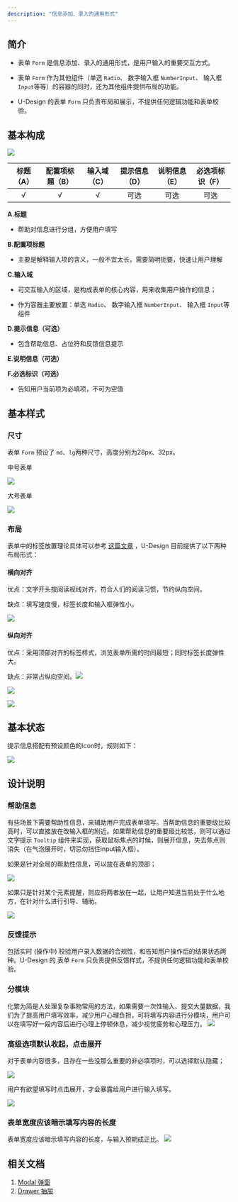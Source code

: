 ```yaml
---
description: "信息添加、录入的通用形式"
---
```

<!--副标题具体写法见源代码模式-->

## 简介

- 表单 `Form` 是信息添加、录入的通用形式，是用户输入的重要交互方式。


- 表单 `Form` 作为其他组件（单选 `Radio`、 数字输入框 `NumberInput`、 输入框 `Input`等等）的容器的同时，还为其他组件提供布局的功能。


- U-Design 的表单 `Form` 只负责布局和展示，不提供任何逻辑功能和表单校验。




## 基本构成

![](../../../images/form/forms01.png)

| 标题（A） | 配置项标题（B） | 输入域（C） |提示信息（D） |说明信息（E） |必选项标识（F） |
| :-------: | :-------: | :-------: | :-------: | :-------: | :-------: |
|     √     |     √     |     √     | 可选   | 可选  | 可选   |

**A.标题**

- 帮助对信息进行分组，方便用户填写

**B.配置项标题**

- 主要是解释输入项的含义，一般不宜太长，需要简明扼要，快速让用户理解

**C.输入域**

- 可交互输入的区域，是构成表单的核心内容，用来收集用户操作的信息；

- 作为容器主要放置：单选 `Radio`、 数字输入框 `NumberInput`、 输入框 `Input`等组件

**D.提示信息（可选）**

- 包含帮助信息、占位符和反馈信息提示

**E.说明信息（可选）**

<!--交互补充交互补充交互补充交互补充交互补充交互补充交互补充-->

**F.必选标识（可选）**

- 告知用户当前项为必填项，不可为空值



## 基本样式


### 尺寸
表单 `Form` 预设了 `md`、`lg`两种尺寸，高度分别为28px、32px。

中号表单

![](../../../images/form/styles_01.png)

大号表单

![](../../../images/form/styles_02.png)




### 布局
表单中的标签放置理论具体可以参考 [这篇文章](https://www.uxmatters.com/mt/archives/2006/07/label-placement-in-forms.php) ，U-Design 目前提供了以下两种布局形式：

#### 横向对齐
优点：文字开头按阅读视线对齐，符合人们的阅读习惯，节约纵向空间。

缺点：填写速度慢，标签长度和输入框弹性小。

![](../../../images/form/styles_03.png)

#### 纵向对齐
优点：采用顶部对齐的标签样式，浏览表单所需的时间最短；同时标签长度弹性大。

缺点：非常占纵向空间。![](../../../images/form/styles_04.png)



<!--<!--交互在合适的地方对这两张图补充一下说明-->

<!--对于配置项标题的说明信息在纵向布局时直接暴露出来-->

![](../../../images/form/styles_05.png)

![](../../../images/form/styles_06.png)



## 基本状态

提示信息搭配有预设颜色的icon时，规则如下：

![](../../../images/form/states_01.png)



## 设计说明

### 帮助信息
有些场景下需要帮助性信息，来辅助用户完成表单填写。当帮助信息的重要级比较高时，可以直接放在改输入框的附近。如果帮助信息的重要级比较低，则可以通过 文字提示 `Tooltip` 组件来实现，获取鼠标焦点的时候，则展开信息，失去焦点则消失（在气泡展开时，切忌勿挡住input输入框）。

如果是针对全局的帮助性信息，可以放在表单的顶部；

![](../../../images/form/descriptions_01.png)

如果只是针对某个元素提醒，则应将两者放在一起，让用户知道当前处于什么地方，在针对什么进行引导、辅助。

![](../../../images/form/descriptions_02.png)



### 反馈提示

包括实时 (操作中) 校验用户录入数据的合规性，和告知用户操作后的结果状态两种。U-Design 的 表单 `Form` 只负责提供反馈样式，不提供任何逻辑功能和表单校验。



### 分模块
化繁为简是人处理复杂事物常用的方法，如果需要一次性输入、提交大量数据，我们为了提高用户填写效率，减少用户心理负担，可将填写内容进行分模块，用户可以在填写好一段内容后进行心理上停顿休息，减少视觉疲劳和心理压力。
![](../../../images/form/descriptions_03.png)


### 高级选项默认收起，点击展开

对于表单内容很多，且存在一些没那么重要的非必填项时，可以选择默认隐藏；

![](../../../images/form/descriptions_04.png)

用户有欲望填写时点击展开，才会暴露给用户进行输入填写。

![](../../../images/form/descriptions_04_1.png)




### 表单宽度应该暗示填写内容的长度
表单宽度应该暗示填写内容的长度，与输入预期成正比。
![](../../../images/form/descriptions_05.png)



<!--

## 主题

| 内容 | 值           | 默认值  |
| :--- | :----------- | :------ |
| icon | icon/nothing | nothing |
| icon | icon/nothing | nothing |

-->

## 相关文档

1. [Modal 弹窗](/component/Modal/)
2. [Drawer 抽屉](/component/Drawer/)
